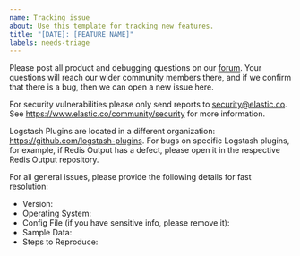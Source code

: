 ```yaml
---
name: Tracking issue
about: Use this template for tracking new features.
title: "[DATE]: [FEATURE NAME]"
labels: needs-triage
---
```


Please post all product and debugging questions on our [forum](https://discuss.elastic.co/c/logstash). Your questions will reach our wider community members there, and if we confirm that there is a bug, then we can open a new issue here.

For security vulnerabilities please only send reports to security@elastic.co.
See https://www.elastic.co/community/security for more information.

Logstash Plugins are located in a different organization: https://github.com/logstash-plugins. For bugs on specific Logstash plugins, for example, if Redis Output has a defect, please open it in the respective Redis Output repository. 

For all general issues, please provide the following details for fast resolution:

- Version:
- Operating System:
- Config File (if you have sensitive info, please remove it):
- Sample Data:
- Steps to Reproduce:
